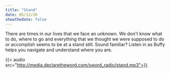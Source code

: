 ```yaml
---
title: "Stand"
date: 05/12/20
showthedate: false
---
```


There are times in our lives that we face an unknown. We don't know what to do, where to go and everything that we thought we were supposed to do or accomplish seems to be at a stand still. Sound familiar? Listen in as Buffy helps you navigate and understand where you are.
<!--more-->
{{< audio src="http://media.declaretheword.com/sword_radio/stand.mp3">}}